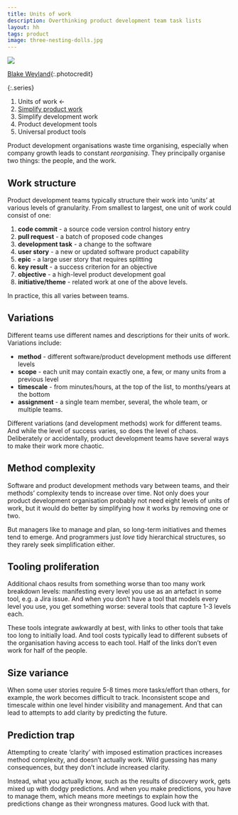 ```yaml
---
title: Units of work
description: Overthinking product development team task lists
layout: hh
tags: product
image: three-nesting-dolls.jpg
---
```


![](three-nesting-dolls.jpg)

[Blake Weyland](https://unsplash.com/photos/9hhOVsf1lpU){:.photocredit}

{:.series}
1. Units of work ←
2. [Simplify product work](simplify-product-work)
3. Simplify development work
4. Product development tools
5. Universal product tools

Product development organisations waste time organising,
especially when company growth leads to constant _reorganising_.
They principally organise two things: the people, and the work.

## Work structure

Product development teams typically structure their work into ‘units’ at various levels of granularity.
From smallest to largest, one unit of work could consist of one:

1. **code commit** - a source code version control history entry
2. **pull request** - a batch of proposed code changes
3. **development task** - a change to the software
4. **user story** - a new or updated software product capability
5. **epic** - a large user story that requires splitting
6. **key result** - a success criterion for an objective
7. **objective** - a high-level product development goal
8. **initiative/theme** - related work at one of the above levels.

In practice, this all varies between teams.

## Variations

Different teams use different names and descriptions for their units of work.
Variations include:

* **method** - different software/product development methods use different levels
* **scope** - each unit may contain exactly one, a few, or many units from a previous level
* **timescale** - from minutes/hours, at the top of the list, to months/years at the bottom
* **assignment** - a single team member, several, the whole team, or multiple teams.

Different variations (and development methods) work for different teams.
And while the level of success varies, so does the level of chaos.
Deliberately or accidentally, product development teams have several ways to make their work more chaotic.

## Method complexity

Software and product development methods vary between teams, and their methods’ complexity tends to increase over time.
Not only does your product development organisation probably not need eight levels of units of work,
but it would do better by simplifying how it works by removing one or two.

But managers like to manage and plan, so long-term initiatives and themes tend to emerge.
And programmers just _love_ tidy hierarchical structures, so they rarely seek simplification either.

## Tooling proliferation

Additional chaos results from something worse than too many work breakdown levels:
manifesting every level you use as an artefact in some tool, e.g. a Jira issue.
And when you don’t have a tool that models every level you use, you get something worse:
several tools that capture 1-3 levels each.

These tools integrate awkwardly at best, with links to other tools that take too long to initially load.
And tool costs typically lead to different subsets of the organisation having access to each tool.
Half of the links don’t even work for half of the people.

## Size variance

When some user stories require 5-8 times more tasks/effort than others, for example, the work becomes difficult to track.
Inconsistent scope and timescale within one level hinder visibility and management.
And that can lead to attempts to add clarity by predicting the future.

## Prediction trap

Attempting to create ‘clarity’ with imposed estimation practices increases method complexity, and doesn’t actually work.
Wild guessing has many consequences, but they don’t include increased clarity.

Instead, what you actually know, such as the results of discovery work, gets mixed up with dodgy predictions.
And when you make predictions, you have to manage them, which means more meetings to explain how the predictions change as their wrongness matures.
Good luck with that.
